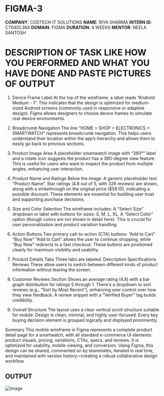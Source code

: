 # FIGMA-3
**COMPANY**: CODTECH IT SOLUTIONS
**NAME**: RIYA SHARMA
**INTERN ID**: CT04DL384
**DOMAIN**: FIGMA
**DURATION**: 4 WEEKS
**MENTOR**: NEELA SANTOSH
# DESCRIPTION OF TASK LIKE HOW YOU PERFORMED AND WHAT YOU HAVE DONE AND PASTE PICTURES OF OUTPUT
1. Device Frame Label
At the top of the wireframe, a label reads “Android Medium - 1”.
This indicates that the design is optimized for medium-sized Android screens (commonly used in responsive or adaptive design).
Figma allows designers to choose device frames to simulate real-device environments.

2. Breadcrumb Navigation
The line “HOME > SHOP > ELECTRONICS > SMARTWATCH” represents breadcrumb navigation.
This helps users understand their location within the app’s hierarchy and allows them to easily go back to previous sections.

3. Product Image Area
A placeholder smartwatch image with “360°” label and a rotate icon suggests the product has a 360-degree view feature.
This is useful for users who want to inspect the product from multiple angles, enhancing user interaction.

4. Product Name and Ratings
Below the image:
A generic placeholder text “Product Name”.
Star ratings (4.8 out of 5, with 326 reviews) are shown, along with a strikethrough on the original price ($58.10), indicating a possible discount.
These elements are essential for building user trust and supporting purchase decisions.

5. Size and Color Selection
The wireframe includes:
A “Select Size” dropdown or label with buttons for sizes: S, M, L, XL.
A “Select Color” option (though colors are not shown in detail here).
This is crucial for user personalization and product variation handling.

6. Action Buttons
Two primary call-to-action (CTA) buttons:
“Add to Cart”
“Buy Now”
“Add to Cart” allows the user to continue shopping, while “Buy Now” redirects to a fast checkout.
These buttons are positioned clearly for maximum visibility and usability.

7. Product Details Tabs
Three tabs are labeled:
Description
Specifications
Reviews
These allow users to switch between different kinds of product information without leaving the screen.

8. Customer Reviews Section
Shows an average rating (4.8) with a bar graph distribution for ratings 5 through 1.
There's a dropdown to sort reviews (e.g., “Sort by Most Recent”), enhancing user control over how they view feedback.
A review snippet with a “Verified Buyer” tag builds credibility.

9. Overall Structure
The layout uses a clear vertical scroll structure suitable for mobile.
Design is clean, minimal, and highly user-focused.
Every key buying decision element is grouped logically and displayed prominently.

Summary
This mobile wireframe in Figma represents a complete product detail page for a smartwatch, with all standard e-commerce UI elements: product visuals, pricing, variations, CTAs, specs, and reviews. It is optimized for usability, mobile viewing, and conversion. Using Figma, this design can be shared, commented on by teammates, iterated in real time, and maintained with version history—creating a robust collaborative design workflow.

## OUTPUT

![Image](https://github.com/user-attachments/assets/e6415948-c9fe-4be5-8b37-a6c56ba587a8)
